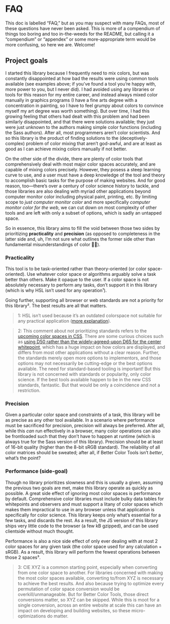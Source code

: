 # FAQ

This doc is labelled “FAQ,” but as you may suspect with many FAQs, most of these questions have never been asked. This is more of a compendium of things too boring and too in-the-weeds for the README, but calling it a “compendium” or “appendex” or some
more-appropriate term would be more confusing, so here we are. Welcome!

## Project goals

I started this library because I frequently need to mix colors, but was constantly disappointed at how bad the results were using common tools available (see examples above; if you’ve found a tool you’re happy with, more power to you, but I never did). I
had avoided using any libraries or tools for this reason for my entire career, and instead always mixed color manually in graphics programs (I have a fine arts degree with a concentration in painting, so I have to feel grumpy about colors to convince
myself my art degree was worth something). But over time, I had this growing feeling that others had dealt with this problem and had been similarly disappointed, and that there were solutions available; they just were just unknown to the authors making
simple color functions (including the Sass authors). After all, most programmers aren’t color scientists. And so this library is the product of finding solutions to the (deceptively-complex) problem of color mixing that aren’t god-awful, and are at least
as good as I can achieve mixing colors manually if not better.

On the other side of the divide, there are plenty of color tools that comprehensively deal with most major color spaces accurately, and are capable of mixing colors precisely. However, they posess a steep learning curve to use, and a user must have a deep
knowledge of the tool and theory to accomplish basic tasks for the purpose of making websites. And for good reason, too—there’s over a century of color science history to tackle, and those libraries are also dealing with myriad other applications beyond
computer monitor color including physical paint, printing, etc. By limiting scope to _just computer monitor color_ and more specifically _computer monitor color for the web_, we can cut down on most complexity of other tools and are left with only a subset
of options, which is sadly an untapped space.

So in essence, this library aims to fill the void between those two sides by prioritizing **practicality** and **precision** (as opposed to completeness in the latter side and, uh, I’m not sure what outlines the former side other than fundamental
misunderstandings of color 🤷‍♂️).

### Practicality

This tool is to be task-oriented rather than theory-oriented (or color space-oriented). Use whatever color space or algorithms arguably solve a task better than others. Make it opaque to the user. If a color space is not absolutely necessary to perform any
tasks, don’t support it in this library (which is why HSL isn’t used for any operation¹).

Going further, supporting all browser or web standards are not a priority for this library². The best results are all that matters.

> 1: HSL isn’t used because it’s an outdated colorspace not suitable for any practical application ([more explanation](https://better-color-tools.pages.dev/terminology#hsl)).

> 2: This comment about not prioritizing standards refers to the [upcoming color spaces in CSS](https://www.w3.org/TR/css-color-5/#color-function). There are some curious choices such as
> [using D50 rather than the widely-agreed-upon D65 for the center whitepoint](https://gist.github.com/Myndex/47c793f8a054041bd2b52caa7ad5271c#myth-destruction), which has a huge impact on how colors are displayed, and differs from most other applications
> without a clear reason. Further, the standards merely open more options to implementors, and those options may not necessarily be cutting-edge or the best options available. The need for standard-based tooling is important! But this library is not
> concerned with standards or popularity, only color science. If the best tools available happen to be in the new CSS standards, fantastic. But that would be only a coincidence and not a restriction.

### Precision

Given a particular color space and constraints of a task, this library will be as precise as any other tool available. In a scenario where performance must be sacrificed for precision, precision will always be preferred. After all, while this _can_ run
effectively in a browser, many color operations can also be frontloaded such that they don’t have to happen at runtime (which is always true for the Sass version of this library). Precision should be at least of 16-bit quality (higher than the 8-bit sRGB
standard). The reliability of all color matrices should be sweated; after all, if Better Color Tools isn’t _better_, what’s the point?

### Performance (side-goal)

Though no library prioritizes slowness and this is usually a given, assuming the previous two goals are met, make this library operate as quickly as possible. A great side effect of ignoring most color spaces is performance by default. Comprehensive color
libraries must include bulky data tables for whitepoints and observers and must support a litany of color spaces which makes them impractical to use in any browser unless that application is specifically for color science. This library keeps only what’s
essential for a few tasks, and discards the rest. As a result, the JS version of this library ships very little code to the browser (a few kB gzipped), and can be used clientside without much thought.

Performance is also a nice side effect of only ever dealing with at most 2 color spaces for any given task (the color space used for any calculation + sRGB). As a result, this library will perform the fewest operations between those 2 spaces³.

> 3: CIE XYZ is a common starting point, especially when converting from one color space to another. For libraries concerned with making the most color spaces available, converting to/from XYZ is necessary to achieve the best results. And also because
> trying to optimize every permutation of color space conversion would be overkill/unmanageable. But for Better Color Tools, those direct conversions matter, so XYZ can be skipped. While this is moot for a single conversion, across an entire website at
> scale this can have an impact on developing and building websites, so these micro-optimizations do matter.
